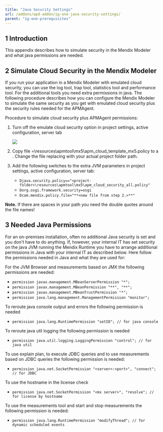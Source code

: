 ```yaml
---
title: "Java Security Settings"
url: /addons/apd-addon/ig-one-java-security-settings/
parent: "ig-one-prerequisites"
---
```


## 1 Introduction

This appendix describes how to simulate security in the Mendix Modeler and what java permissions are needed.

## 2 Simulate Cloud Security in the Mendix Modeler

If you run your application in a Mendix Modeler with emulated cloud security, you can use the log tool, trap tool, statistics tool and performance tool. For the additional tools you need extra permissions in java. The following procedure describes how you can configure the Mendix Modeler to simulate the same security as you get with emulated cloud security plus the security rules needed for the APMAgent.

Procedure to simulate cloud security plus APMAgent permissions:

1.  Turn off the emulate cloud security option in project settings, active configuration, server tab

    ![](/attachments/addons/apd-addon//ig/ig-one/ig-one-prerequisites/ig-one-java-security-settings/Java_Command_Line_Options.png)

2.  Copy file =<project-folder>\resources\apmtool\mx5\apm_cloud_template_mx5.policy to a **<new file>**. Change the file replacing <project-folder> with your actual project folder path.
3.  Add the following switches to the extra JVM parameters in project settings, active configuration, server tab:

	* `Djava.security.policy=="<project-folder>\resources\apmtool\mx5\apm_cloud_security_all.policy"`
	* `Dorg.osgi.framework.security=osgi`
	* `Dcom.mendix.policy.file="**<new file from step 2.>**"`

**Note.** If there are spaces in your path you need the double quotes around the file names!

## 3 Needed Java Permissions

For an on-premises installation, often no additional Java security is set and you don't have to do anything. If, however, your internal IT has set security on the java JVM running the Mendix Runtime you have to arrange additional permissions in Java with your internal IT as described below.
Here follow the permissions needed in Java and what they are used for:

For the JVM Browser and measurements based on JMX the following permissions are needed:

* `permission javax.management.MBeanServerPermission "*";`
* `permission javax.management.MBeanPermission "**", "**";`
* `permission javax.management.MBeanTrustPermission "*";`
* `permission java.lang.management.ManagementPermission "monitor";`

To reroute java console output and errors the following permission is needed

* `permission java.lang.RuntimePermission "setIO"; // for java console`

To reroute java util logging the following permission is needed

* `permission java.util.logging.LoggingPermission "control"; // for java util`

To use explain plan, to execute JDBC queries and to use measurements based on JDBC queries the following permission is needed:

* `permission java.net.SocketPermission "<server>:<port>", "connect"; // for JDBC`

To use the hostname in the license check

* `permission java.net.SocketPermission "<mx server>", "resolve"; // for license by hostname`

To use the measurements tool and start and stop measurements the following permission is needed:

* `permission java.lang.RuntimePermission "modifyThread"; // for dynamic scheduled events`
